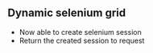 ## Dynamic selenium grid
- Now able to create selenium session
- Return the created session to request